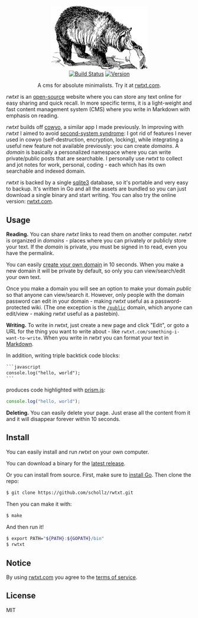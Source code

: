 
<p align="center">
<img
    src="/static/img/logo.png"
    width="260" border="0" alt="rwtxt">
<br>
<a href="https://travis-ci.org/schollz/rwtxt"><img
src="https://img.shields.io/travis/schollz/rwtxt.svg?style=flat-square"
alt="Build Status"></a> <a
href="https://github.com/schollz/rwtxt/releases/latest"><img
src="https://img.shields.io/badge/version-1.4.1-brightgreen.svg?style=flat-square"
alt="Version"></a> </p>

<p align="center">A cms for absolute minimalists. Try it at <a href="https://rwtxt.com/public">rwtxt.com</a>.</p>

*rwtxt* is an [open-source](https://github.com/schollz/rwtxt) website where you can store any text online for easy sharing and quick recall. In more specific terms, it is a light-weight and fast content management system (CMS) where you write in Markdown with emphasis on reading.

*rwtxt* builds off [cowyo](https://cowyo.com), a similar app I made previously. In improving with *rwtxt* I aimed to avoid [second-system syndrome](https://en.wikipedia.org/wiki/Second-system_effect): I got rid of features I never used in cowyo (self-destruction, encryption, locking), while integrating a useful new feature not available previously: you can create  *domains*. A *domain* is basically a personalized namespace where you can write private/public posts that are searchable. I personally use *rwtxt* to collect and jot notes for work, personal, coding - each which has its own searchable and indexed domain.

*rwtxt* is backed by a single [sqlite3](https://www.sqlite.org/index.html) database, so it's portable and very easy to backup. It's written in Go and all the assets are bundled so you can just download a single binary and start writing. You can also try the online version: [rwtxt.com](https://rwtxt.com/public).

## Usage

**Reading.** You can share *rwtxt* links to read them on another computer. *rwtxt* is organized in *domains* - places where you can privately or publicly store your text. If the *domain* is private, you must be signed in to read, even you have the permalink.

You can easily [create your own domain](https://rwtxt.com/public) in 10 seconds. When you make a new domain it will be private by default, so only you can view/search/edit your own text.

Once you make a domain you will see an option to make your domain *public* so that anyone can view/search it. However, only people with the domain password can edit in your domain - making *rwtxt* useful as a password-protected wiki. (The one exception is the [`/public`](https://rwtxt.com/public) domain, which anyone can edit/view - making *rwtxt* useful as a pastebin).


**Writing.** To write in *rwtxt*, just create a new page and click "Edit", or goto a URL for the thing you want to write about - like `rwtxt.com/something-i-want-to-write`. When you write in *rwtxt* you can format your text in [Markdown](https://guides.github.com/features/mastering-markdown/).

In addition, writing triple backtick code blocks:


    ```javascript
    console.log("hello, world");
    ```

produces code highlighted with [prism.js](https://prismjs.com/):

```javascript
console.log("hello, world");
```

**Deleting.** You can easily delete your page. Just erase all the content from it and it will disappear forever within 10 seconds.

## Install

You can easily install and run *rwtxt* on your own computer.

You can download a binary for the [latest release](https://github.com/schollz/rwtxt/releases/latest).

Or you can install from source. First, make sure to [install Go](https://golang.org/dl/). Then clone the repo:


```bash
$ git clone https://github.com/schollz/rwtxt.git
```

Then you can make it with:

```bash
$ make
```

And then run it!

```bash
$ export PATH="${PATH}:${GOPATH}/bin"
$ rwtxt
```

## Notice

By using [rwtxt.com](https://rwtxt.com) you agree to the [terms of service](https://rwtxt.com/rwtxt/terms-of-service).

## License

MIT
